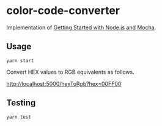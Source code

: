 # color-code-converter

Implementation of [Getting Started with Node.js and Mocha](https://semaphoreci.com/community/tutorials/getting-started-with-node-js-and-mocha).

## Usage

```
yarn start
```

Convert HEX values to RGB equivalents as follows.

<http://localhost:5000/hexToRgb?hex=00FF00>

## Testing

```
yarn test
```
